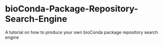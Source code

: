 # bioConda-Package-Repository-Search-Engine
A tutorial on how to produce your own bioConda package repository search engine




